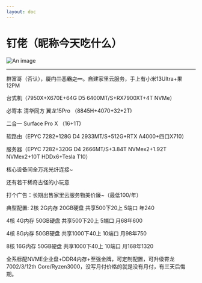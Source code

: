 ```yaml
---
layout: doc
---
```

# 钉佬（昵称今天吃什么）
![An image](http://q1.qlogo.cn/g?b=qq&nk=3363880992&s=160)
_________________
群富哥（否认），~~厦门三恶霸之一~~。自建家里云服务，手上有小米13Ultra+果12PM

台式机（7950X+X670E+64G D5 6400MT/S+RX7900XT+4T NVMe）

必寄本 清华同方 翼龙15Pro （8845H+4070+32+2T)

二合一 Surface Pro X （16+1T)

软路由（EPYC 7282+128G D4 2933MT/S+512G+RTX A4000+四口X710）

服务器（EPYC 7282+320G D4 2666MT/S+3.84T NVMex2+1.92T NVMex2+10T HDDx6+Tesla T10）

核心设备间全万兆光纤连接~

还有若干稀奇古怪的小玩意

打个广告：长期出售家里云服务物美价廉~（最低100/年）

典型配置: 2核 2G内存 20GB硬盘 共享500下20上 5端口 年240

4核 4G内存 50GB硬盘 共享500下20上 5端口 月68年600

4核 8G内存 50GB硬盘 共享1000下40上 10端口 月98年750

8核 16G内存 50GB硬盘 共享1000下40上 10端口 月168年1320

全系标配NVME企业盘+DDR4内存+至强金牌，可定制配置，可升级霄龙7002/3/12th Core/Ryzen3000，没写月付价格的就是没有月付，有三天后悔期。
